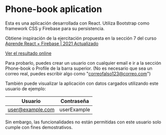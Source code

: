 # Phone-book aplication

Esta es una aplicación desarrollada con React. Utiliza Bootstrap como framework CSS y Firebase para su persistencia. 

Obtiene inspiración de la ejercitación propuesta en la sección 7 del curso [Aprende React + Firebase | 2021 Actualizado](https://www.udemy.com/course/aprende-react-firebase-2021-actualizado/)

[Ver el resultado online](https://matiasibarra7.github.io/phone-book-firebase/)

Para probarlo, puedes crear un usuario con cualquier email e ir a la sección Phone-book o Profile de la barra superior.
(No es necesario que sea un correo real, puedes escribir algo como "correofalso123@correo.com")

También puede visualizar la aplicación con datos cargados utilizando este usuario de ejemplo:

|Usuario | Contraseña |
|--------|---------|
|user@example.com | userExample|

Sin embargo, las funcionalidades no están permitidas con este usuario solo cumple con fines demostrativos. 